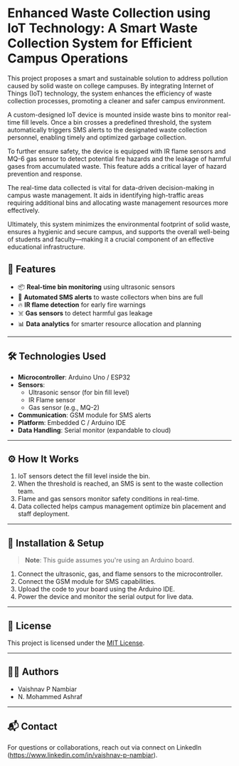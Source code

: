 # Enhanced Waste Collection using IoT Technology: A Smart Waste Collection System for Efficient Campus Operations

This project proposes a smart and sustainable solution to address pollution caused by solid waste on college campuses. By integrating Internet of Things (IoT) technology, the system enhances the efficiency of waste collection processes, promoting a cleaner and safer campus environment.

A custom-designed IoT device is mounted inside waste bins to monitor real-time fill levels. Once a bin crosses a predefined threshold, the system automatically triggers SMS alerts to the designated waste collection personnel, enabling timely and optimized garbage collection.

To further ensure safety, the device is equipped with IR flame sensors and MQ-6 gas sensor to detect potential fire hazards and the leakage of harmful gases from accumulated waste. This feature adds a critical layer of hazard prevention and response.

The real-time data collected is vital for data-driven decision-making in campus waste management. It aids in identifying high-traffic areas requiring additional bins and allocating waste management resources more effectively.

Ultimately, this system minimizes the environmental footprint of solid waste, ensures a hygienic and secure campus, and supports the overall well-being of students and faculty—making it a crucial component of an effective educational infrastructure.

## 🚀 Features

- 📦 **Real-time bin monitoring** using ultrasonic sensors
- 📩 **Automated SMS alerts** to waste collectors when bins are full
- 🔥 **IR flame detection** for early fire warnings
- ☠️ **Gas sensors** to detect harmful gas leakage
- 📊 **Data analytics** for smarter resource allocation and planning

---

## 🛠️ Technologies Used

- **Microcontroller**: Arduino Uno / ESP32
- **Sensors**:
  - Ultrasonic sensor (for bin fill level)
  - IR Flame sensor
  - Gas sensor (e.g., MQ-2)
- **Communication**: GSM module for SMS alerts
- **Platform**: Embedded C / Arduino IDE
- **Data Handling**: Serial monitor (expandable to cloud)

---

## ⚙️ How It Works

1. IoT sensors detect the fill level inside the bin.
2. When the threshold is reached, an SMS is sent to the waste collection team.
3. Flame and gas sensors monitor safety conditions in real-time.
4. Data collected helps campus management optimize bin placement and staff deployment.

---

## 🧰 Installation & Setup

> **Note**: This guide assumes you're using an Arduino board.

1. Connect the ultrasonic, gas, and flame sensors to the microcontroller.
2. Connect the GSM module for SMS capabilities.
3. Upload the code to your board using the Arduino IDE.
4. Power the device and monitor the serial output for live data.

---


## 📄 License

This project is licensed under the [MIT License](LICENSE).

---

## 👨‍💻 Authors

- Vaishnav P Nambiar  
- N. Mohammed Ashraf

---

## 📬 Contact

For questions or collaborations, reach out via connect on LinkedIn (https://www.linkedin.com/in/vaishnav-p-nambiar).


